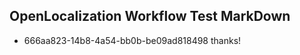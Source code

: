## OpenLocalization Workflow Test MarkDown
* 666aa823-14b8-4a54-bb0b-be09ad818498 thanks!

<!--HONumber=Aug16_HO3-->


